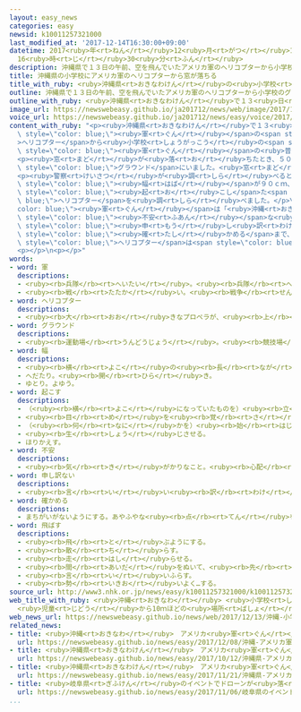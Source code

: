 ```yaml
---
layout: easy_news
categories: easy
newsid: k10011257321000
last_modified_at: '2017-12-14T16:30:00+09:00'
datetime: 2017<ruby>年<rt>ねん</rt></ruby>12<ruby>月<rt>がつ</rt></ruby>14<ruby>日<rt>にち</rt></ruby>
  16<ruby>時<rt>じ</rt></ruby>30<ruby>分<rt>ふん</rt></ruby>
description: 沖縄県で１３日の午前、空を飛んでいたアメリカ軍のヘリコプターから小学校のグラウンドに窓が落ちる事故がありました。
title: 沖縄県の小学校にアメリカ軍のヘリコプターから窓が落ちる
title_with_ruby: <ruby>沖縄県<rt>おきなわけん</rt></ruby>の<ruby>小学校<rt>しょうがっこう</rt></ruby>にアメリカ<ruby>軍<rt>ぐん</rt></ruby>のヘリコプターから<ruby>窓<rt>まど</rt></ruby>が<ruby>落<rt>お</rt></ruby>ちる
outline: 沖縄県で１３日の午前、空を飛んでいたアメリカ軍のヘリコプターから小学校のグラウンドに窓が落ちる事故がありました。
outline_with_ruby: <ruby>沖縄県<rt>おきなわけん</rt></ruby>で１３<ruby>日<rt>にち</rt></ruby>の<ruby>午前<rt>ごぜん</rt></ruby>、<ruby>空<rt>そら</rt></ruby>を<ruby>飛<rt>と</rt></ruby>んでいたアメリカ<ruby>軍<rt>ぐん</rt></ruby>のヘリコプターから<ruby>小学校<rt>しょうがっこう</rt></ruby>のグラウンドに<ruby>窓<rt>まど</rt></ruby>が<ruby>落<rt>お</rt></ruby>ちる<ruby>事故<rt>じこ</rt></ruby>がありました。
image_url: https://newswebeasy.github.io/ja201712/news/web/image/2017/12/13/K10011257321_1712131920_1712131922_01_03.jpg
voice_url: https://newswebeasy.github.io/ja201712/news/easy/voice/2017/12/14/k10011257321000.mp3
content_with_ruby: "<p><ruby>沖縄県<rt>おきなわけん</rt></ruby>で１３<ruby>日<rt>にち</rt></ruby>の<ruby>午前<rt>ごぜん</rt></ruby>、<ruby>空<rt>そら</rt></ruby>を<ruby>飛<rt>と</rt></ruby>んでいたアメリカ<span\
  \ style=\"color: blue;\"><ruby>軍<rt>ぐん</rt></ruby></span>の<span style=\"color: blue;\"\
  >ヘリコプター</span>から<ruby>小学校<rt>しょうがっこう</rt></ruby>の<span style=\"color: blue;\">グラウンド</span>に<ruby>窓<rt>まど</rt></ruby>が<ruby>落<rt>お</rt></ruby>ちる<ruby>事故<rt>じこ</rt></ruby>がありました。この<ruby>小学校<rt>しょうがっこう</rt></ruby>はアメリカ<span\
  \ style=\"color: blue;\"><ruby>軍<rt>ぐん</rt></ruby></span>の<ruby>普天間基地<rt>ふてんまきち</rt></ruby>の<ruby>隣<rt>となり</rt></ruby>にあります。</p>\n\
  <p><ruby>窓<rt>まど</rt></ruby>が<ruby>落<rt>お</rt></ruby>ちたとき、５０<ruby>人<rt>にん</rt></ruby>ぐらいの<ruby>子<rt>こ</rt></ruby>どもが<span\
  \ style=\"color: blue;\">グラウンド</span>にいました。<ruby>窓<rt>まど</rt></ruby>は<ruby>子<rt>こ</rt></ruby>どもたちから１０ｍぐらいの<ruby>所<rt>ところ</rt></ruby>に<ruby>落<rt>お</rt></ruby>ちましたが、けがをした<ruby>人<rt>ひと</rt></ruby>はいませんでした。</p>\n\
  <p><ruby>警察<rt>けいさつ</rt></ruby>が<ruby>調<rt>しら</rt></ruby>べると、<ruby>落<rt>お</rt></ruby>ちた<ruby>窓<rt>まど</rt></ruby>は<span\
  \ style=\"color: blue;\"><ruby>幅<rt>はば</rt></ruby></span>が９０ｃｍ、<ruby>高<rt>たか</rt></ruby>さが８５ｃｍ、<ruby>重<rt>おも</rt></ruby>さが７．７ｋｇでした。<ruby>警察<rt>けいさつ</rt></ruby>は<ruby>１４日<rt>じゅうよっか</rt></ruby>、<ruby>普天間基地<rt>ふてんまきち</rt></ruby>に<ruby>行<rt>い</rt></ruby>って、<ruby>事故<rt>じこ</rt></ruby>を<span\
  \ style=\"color: blue;\"><ruby>起<rt>お</rt></ruby>こし</span>た<span style=\"color:\
  \ blue;\">ヘリコプター</span>を<ruby>調<rt>しら</rt></ruby>べました。</p>\n<p>アメリカ<span style=\"\
  color: blue;\"><ruby>軍<rt>ぐん</rt></ruby></span>は「<ruby>沖縄<rt>おきなわ</rt></ruby>の<ruby>人<rt>ひと</rt></ruby>たちを<span\
  \ style=\"color: blue;\"><ruby>不安<rt>ふあん</rt></ruby></span>な<ruby>気持<rt>きも</rt></ruby>ちにして、<ruby>本当<rt>ほんとう</rt></ruby>に<span\
  \ style=\"color: blue;\"><ruby>申<rt>もう</rt></ruby>し<ruby>訳<rt>わけ</rt></ruby>ありません</span>。<ruby>原因<rt>げんいん</rt></ruby>を<ruby>調<rt>しら</rt></ruby>べて<ruby>安全<rt>あんぜん</rt></ruby>を<span\
  \ style=\"color: blue;\"><ruby>確<rt>たし</rt></ruby>かめる</span>まで、<ruby>同<rt>おな</rt></ruby>じ<span\
  \ style=\"color: blue;\">ヘリコプター</span>は<span style=\"color: blue;\"><ruby>飛<rt>と</rt></ruby>ばし</span>ません」と<ruby>話<rt>はな</rt></ruby>しています。</p>\n\
  <p></p>\n<p></p>"
words:
- word: 軍
  descriptions:
  - <ruby><rb>兵隊</rb><rt>へいたい</rt></ruby>。<ruby><rb>兵隊</rb><rt>へいたい</rt></ruby>の<ruby><rb>集</rb><rt>あつ</rt></ruby>まり。
  - <ruby><rb>戦</rb><rt>たたか</rt></ruby>い。<ruby><rb>戦争</rb><rt>せんそう</rt></ruby>。
- word: ヘリコプター
  descriptions:
  - <ruby><rb>大</rb><rt>おお</rt></ruby>きなプロペラが、<ruby><rb>上</rb><rt>うえ</rt></ruby>に<ruby><rb>取</rb><rt>と</rt></ruby>りつけてあり、まっすぐ<ruby><rb>上</rb><rt>うえ</rt></ruby>に<ruby><rb>飛</rb><rt>と</rt></ruby>び<ruby><rb>上</rb><rt>あ</rt></ruby>がったり、<ruby><rb>空中</rb><rt>くうちゅう</rt></ruby>にとまったりできる<ruby><rb>航空機</rb><rt>こうくうき</rt></ruby>。ヘリ。
- word: グラウンド
  descriptions:
  - <ruby><rb>運動場</rb><rt>うんどうじょう</rt></ruby>。<ruby><rb>競技場</rb><rt>きょうぎじょう</rt></ruby>。グランド。
- word: 幅
  descriptions:
  - <ruby><rb>横</rb><rt>よこ</rt></ruby>の<ruby><rb>長</rb><rt>なが</rt></ruby>さ。
  - へだたり。<ruby><rb>開</rb><rt>ひら</rt></ruby>き。
  - ゆとり。よゆう。
- word: 起こす
  descriptions:
  - （<ruby><rb>横</rb><rt>よこ</rt></ruby>になっていたものを）<ruby><rb>立</rb><rt>た</rt></ruby>たせる。
  - <ruby><rb>目</rb><rt>め</rt></ruby>を<ruby><rb>覚</rb><rt>さ</rt></ruby>まさせる。
  - （<ruby><rb>何</rb><rt>なに</rt></ruby>かを）<ruby><rb>始</rb><rt>はじ</rt></ruby>める。
  - <ruby><rb>生</rb><rt>しょう</rt></ruby>じさせる。
  - ほりかえす。
- word: 不安
  descriptions:
  - <ruby><rb>気</rb><rt>き</rt></ruby>がかりなこと。<ruby><rb>心配</rb><rt>しんぱい</rt></ruby>なこと。
- word: 申し訳ない
  descriptions:
  - <ruby><rb>言</rb><rt>い</rt></ruby>い<ruby><rb>訳</rb><rt>わけ</rt></ruby>ができない。<ruby><rb>大変</rb><rt>たいへん</rt></ruby>すまない。
- word: 確かめる
  descriptions:
  - まちがいがないようにする。あやふやな<ruby><rb>点</rb><rt>てん</rt></ruby>を、はっきりさせる。
- word: 飛ばす
  descriptions:
  - <ruby><rb>飛</rb><rt>と</rt></ruby>ぶようにする。
  - <ruby><rb>散</rb><rt>ち</rt></ruby>らす。
  - <ruby><rb>走</rb><rt>はし</rt></ruby>らせる。
  - <ruby><rb>間</rb><rt>あいだ</rt></ruby>をぬいて、<ruby><rb>先</rb><rt>さき</rt></ruby>に<ruby><rb>進</rb><rt>すす</rt></ruby>む。
  - <ruby><rb>言</rb><rt>い</rt></ruby>いふらす。
  - <ruby><rb>勢</rb><rt>いきお</rt></ruby>いよく…する。
source_url: http://www3.nhk.or.jp/news/easy/k10011257321000/k10011257321000.html
web_title_with_ruby: <ruby>沖縄<rt>おきなわ</rt></ruby> <ruby>小学校<rt>しょうがっこう</rt></ruby>に<ruby>米軍<rt>べいぐん</rt></ruby><ruby>ヘリ<rt>へり</rt></ruby>の<ruby>窓<rt>まど</rt></ruby><ruby>落下<rt>らっか</rt></ruby>
  <ruby>児童<rt>じどう</rt></ruby>から10ｍほどの<ruby>場所<rt>ばしょ</rt></ruby>
web_news_url: https://newswebeasy.github.io/news/web/2017/12/13/沖縄-小学校に米軍ヘリの窓落下-児童から10mほどの場所
related_news:
- title: <ruby>沖縄<rt>おきなわ</rt></ruby>　アメリカ<ruby>軍<rt>ぐん</rt></ruby>のヘリコプターから<ruby>保育園<rt>ほいくえん</rt></ruby>に<ruby>何<rt>なに</rt></ruby>かが<ruby>落<rt>お</rt></ruby>ちる
  url: https://newswebeasy.github.io/news/easy/2017/12/08/沖縄-アメリカ軍のヘリコプターから保育園に何かが落ちる
- title: <ruby>沖縄県<rt>おきなわけん</rt></ruby>　アメリカ<ruby>軍<rt>ぐん</rt></ruby>のヘリコプターが<ruby>訓練<rt>くんれん</rt></ruby>をしていて<ruby>火事<rt>かじ</rt></ruby>
  url: https://newswebeasy.github.io/news/easy/2017/10/12/沖縄県-アメリカ軍のヘリコプターが訓練をしていて火事
- title: <ruby>沖縄県<rt>おきなわけん</rt></ruby>　アメリカ<ruby>軍<rt>ぐん</rt></ruby>の<ruby>兵士<rt>へいし</rt></ruby>が<ruby>車<rt>くるま</rt></ruby>を<ruby>運転<rt>うんてん</rt></ruby>して<ruby>人<rt>ひと</rt></ruby>が<ruby>亡<rt>な</rt></ruby>くなる<ruby>事故<rt>じこ</rt></ruby>
  url: https://newswebeasy.github.io/news/easy/2017/11/21/沖縄県-アメリカ軍の兵士が車を運転して人が亡くなる事故
- title: <ruby>岐阜県<rt>ぎふけん</rt></ruby>のイベントでドローンが<ruby>落<rt>お</rt></ruby>ちて６<ruby>人<rt>にん</rt></ruby>がけがをする
  url: https://newswebeasy.github.io/news/easy/2017/11/06/岐阜県のイベントでドローンが落ちて6人がけがをする
...
```

